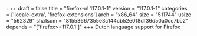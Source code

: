 +++
draft = false
title = "firefox-nl 117.0.1-1"
version = "117.0.1-1"
categories = ['locale-extra', 'firefox-extensions']
arch = "x86_64"
size = "511744"
usize = "562329"
sha1sum = "81553667355e3c144cb52e018df36d50a0cc7bc2"
depends = "['firefox>=117.0.1']"
+++
Dutch language support for Firefox